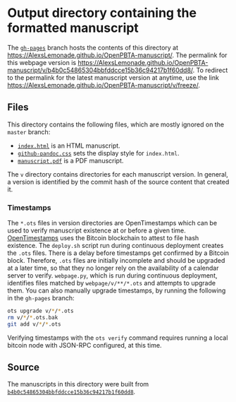 # Output directory containing the formatted manuscript

The [`gh-pages`](https://github.com/AlexsLemonade/OpenPBTA-manuscript/tree/gh-pages) branch hosts the contents of this directory at https://AlexsLemonade.github.io/OpenPBTA-manuscript/.
The permalink for this webpage version is https://AlexsLemonade.github.io/OpenPBTA-manuscript/v/b4b0c54865304bbfddcce15b36c94217b1f60dd8/.
To redirect to the permalink for the latest manuscript version at anytime, use the link https://AlexsLemonade.github.io/OpenPBTA-manuscript/v/freeze/.

## Files

This directory contains the following files, which are mostly ignored on the `master` branch:

+ [`index.html`](index.html) is an HTML manuscript.
+ [`github-pandoc.css`](github-pandoc.css) sets the display style for `index.html`.
+ [`manuscript.pdf`](manuscript.pdf) is a PDF manuscript.

The `v` directory contains directories for each manuscript version.
In general, a version is identified by the commit hash of the source content that created it.

### Timestamps

The `*.ots` files in version directories are OpenTimestamps which can be used to verify manuscript existence at or before a given time.
[OpenTimestamps](https://opentimestamps.org/) uses the Bitcoin blockchain to attest to file hash existence.
The `deploy.sh` script run during continuous deployment creates the `.ots` files.
There is a delay before timestamps get confirmed by a Bitcoin block.
Therefore, `.ots` files are initially incomplete and should be upgraded at a later time, so that they no longer rely on the availability of a calendar server to verify.
`webpage.py`, which is run during continuous deployment, identifies files matched by `webpage/v/**/*.ots` and attempts to upgrade them.
You can also manually upgrade timestamps, by running the following in the `gh-pages` branch:

```sh
ots upgrade v/*/*.ots
rm v/*/*.ots.bak
git add v/*/*.ots
```

Verifying timestamps with the `ots verify` command requires running a local bitcoin node with JSON-RPC configured, at this time.

## Source

The manuscripts in this directory were built from
[`b4b0c54865304bbfddcce15b36c94217b1f60dd8`](https://github.com/AlexsLemonade/OpenPBTA-manuscript/commit/b4b0c54865304bbfddcce15b36c94217b1f60dd8).
